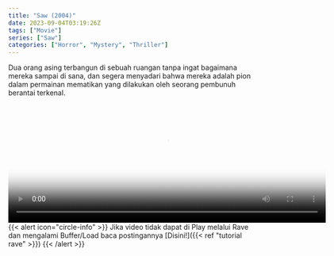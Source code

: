 ```yaml
---
title: "Saw (2004)"
date: 2023-09-04T03:19:26Z
tags: ["Movie"]
series: ["Saw"]
categories: ["Horror", "Mystery", "Thriller"]
---
```

Dua orang asing terbangun di sebuah ruangan tanpa ingat bagaimana mereka sampai di sana, dan segera menyadari bahwa mereka adalah pion dalam permainan mematikan yang dilakukan oleh seorang pembunuh berantai terkenal.

<video id="video-2" 
class="art-preview lazy video-js vjs-default-skin vjs-big-play-centered" 
controls preload="auto" 
width="640" 
height="240" 
poster="https://www.themoviedb.org/t/p/original/eSwaougbenYFP4NFTccJYGJnnK8.jpg" 
data-setup='{ "example_option": true, "width": "auto", "height": "auto", "techOrder": ["html5","flash"] }' 
onseeked="true"> <source src="https://kp3d-my.sharepoint.com/personal/ryoo_kp3d_onmicrosoft_com/_layouts/15/download.aspx?share=Eak9pwCOGfRIkkcdS-WjfoABEDUCsEAz7ZYWZG9iqmQFfw" type='video/mp4'>
</video>
<br>
{{< alert icon="circle-info" >}}
Jika video tidak dapat di Play melalui Rave dan mengalami Buffer/Load baca postingannya [Disini!]({{< ref "tutorial rave" >}})
{{< /alert >}}
